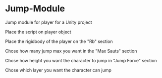 # Jump-Module
Jump module for player for a Unity project

Place the script on player object

Place the rigidbody of the player on the "Rb" section

Chose how many jump max you want in the "Max Sauts" section

Chose how height you want the character to jump in "Jump Force" section

Chose which layer you want the character can jump
